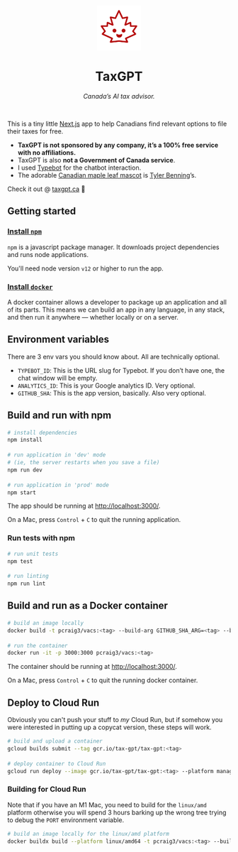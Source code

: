 <div align="center">
  <img alt="Logo" src="./public/android-chrome-192x192.png" width="100" />
  <h1>TaxGPT</h1>
  <p><em>Canada’s AI tax advisor.</em></p>
</div>

<br />

This is a tiny little [Next.js](https://expressjs.com/) app to help Canadians find relevant options to file their taxes for free.

- **TaxGPT is not sponsored by any company, it’s a 100% free service with no affiliations.**
- TaxGPT is also **not a Government of Canada service**.
- I used [Typebot](https://typebot.io) for the chatbot interaction.
- The adorable [Canadian maple leaf mascot](https://github.com/pcraig3/tax-gpt/blob/main/public/android-chrome-512x512.png) is [Tyler Benning](https://www.tylerbenning.com)’s.

Check it out @ [taxgpt.ca](https://taxgpt.ca/) 🤑

## Getting started

### [Install `npm`](https://www.npmjs.com/get-npm)

`npm` is a javascript package manager. It downloads project dependencies and runs node applications.

You'll need node version `v12` or higher to run the app.

### [Install `docker`](https://docs.docker.com/install/)

A docker container allows a developer to package up an application and all of its parts. This means we can build an app in any language, in any stack, and then run it anywhere — whether locally or on a server.

## Environment variables

There are 3 env vars you should know about. All are technically optional.

- `TYPEBOT_ID`: This is the URL slug for Typebot. If you don’t have one, the chat window will be empty.
- `ANALYTICS_ID`: This is your Google analytics ID. Very optional.
- `GITHUB_SHA`: This is the app version, basically. Also very optional.

## Build and run with npm

```bash
# install dependencies
npm install

# run application in 'dev' mode
# (ie, the server restarts when you save a file)
npm run dev

# run application in 'prod' mode
npm start
```

The app should be running at [http://localhost:3000/](http://localhost:3000/).

On a Mac, press `Control` + `C` to quit the running application.

### Run tests with npm

```bash
# run unit tests
npm test

# run linting
npm run lint
```

## Build and run as a Docker container

```bash
# build an image locally
docker build -t pcraig3/vacs:<tag> --build-arg GITHUB_SHA_ARG=<tag> --build-arg TYPEBOT_ID_ARG=123 --build-arg TANALYTICS_ID_ARG=123 .

# run the container
docker run -it -p 3000:3000 pcraig3/vacs:<tag>
```

The container should be running at [http://localhost:3000/](http://localhost:3000/).

On a Mac, press `Control` + `C` to quit the running docker container.

## Deploy to Cloud Run

Obviously you can't push your stuff to _my_ Cloud Run, but if somehow you were interested in putting up a copycat version, these steps will work.

```bash
# build and upload a container
gcloud builds submit --tag gcr.io/tax-gpt/tax-gpt:<tag>

# deploy container to Cloud Run
gcloud run deploy --image gcr.io/tax-gpt/tax-gpt:<tag> --platform managed
```

### Building for Cloud Run

Note that if you have an M1 Mac, you need to build for the `linux/amd` platform otherwise you will spend 3 hours barking up the wrong tree trying to debug the `PORT` environment variable.

```bash
# build an image locally for the linux/amd platform
docker buildx build --platform linux/amd64 -t pcraig3/vacs:<tag> --build-arg GITHUB_SHA_ARG=<tag> --build-arg TYPEBOT_ID_ARG=123 --build-arg TANALYTICS_ID_ARG=123 .
```
